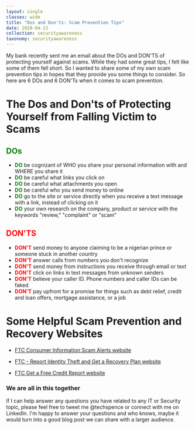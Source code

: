 ```yaml
---
layout: single
classes: wide
title: "Dos and Don'ts: Scam Prevention Tips"
date: 2020-04-13
collection: securityawareness
taxonomy: securityawareness
---
```


My bank recently sent me an email about the DOs and DON'TS of protecting yourself against scams. While they had some great tips, I felt like some of them fell short. So I wanted to share some of my own scam prevention tips in hopes that they provide you some things to consider. So here are 6 DOs and 6 DON'Ts when it comes to scam prevention.

# The Dos and Don'ts of Protecting Yourself from Falling Victim to Scams


## <span style="color:green">DOs</span>
- <span style="color:green">**DO**</span> be cognizant of WHO you share your personal information with and WHERE you share it
- <span style="color:green">**DO**</span> be careful what links you click on
- <span style="color:green">**DO**</span> be careful what attachments you open
- <span style="color:green">**DO**</span> be careful who you send money to online
- <span style="color:green">**DO**</span> go to the site or service directly when you receive a text message with a link, instead of clicking on it
- <span style="color:green">**DO**</span> your own research on the company, product or service with the keywords "review," "complaint" or "scam"


## <span style="color:red">DON'TS</span>
- <span style="color:red">**DON'T**</span> send money to anyone claiming to be a nigerian prince or someone stuck in another country
- <span style="color:red">**DON'T**</span> answer calls from numbers you don't recognize
- <span style="color:red">**DON'T**</span> send money from instructions you receive through email or text
- <span style="color:red">**DON'T**</span> click on links in text messages from unknown senders
- <span style="color:red">**DON'T**</span> believe your caller ID. Phone numbers and caller IDs can be faked
- <span style="color:red">**DON'T**</span> pay upfront for a promise for things such as debt relief, credit and loan offers, mortgage assistance, or a job

# Some Helpful Scam Prevention and Recovery Websites

- [FTC Consumer Information Scam Alerts website](https://www.consumer.ftc.gov/features/scam-alerts)

- [FTC - Report Identity Theft and Get a Recovery Plan website](https://www.identitytheft.gov/)

- [FTC Get a Free Credit Report website](https://www.consumer.ftc.gov/articles/0155-free-credit-reports)

### We are all in this together
If I can help answer any questions you have related to any IT or Security topic, please feel free to tweet me @techspence or connect with me on LinkedIn. I'm happy to answer your questions and who knows, maybe it would turn into a good blog post we can share with a larger audience.
